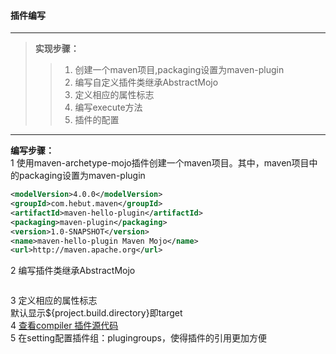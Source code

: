 #### 插件编写
----

> **实现步骤：**
>> 1. 创建一个maven项目,packaging设置为maven-plugin  
>> 2. 编写自定义插件类继承AbstractMojo
>> 3. 定义相应的属性标志
>> 4. 编写execute方法
>> 5. 插件的配置
---

**编写步骤：**   
1 使用maven-archetype-mojo插件创建一个maven项目。其中，maven项目中的packaging设置为maven-plugin  
``` xml
<modelVersion>4.0.0</modelVersion>
<groupId>com.hebut.maven</groupId>
<artifactId>maven-hello-plugin</artifactId>
<packaging>maven-plugin</packaging>
<version>1.0-SNAPSHOT</version>
<name>maven-hello-plugin Maven Mojo</name>
<url>http://maven.apache.org</url>
```
2 编写插件类继承AbstractMojo  
``` java

```
3 定义相应的属性标志  
默认显示${project.build.directory}即target  
4 [查看compiler 插件源代码](http://svn.apache.org/viewvc/maven/plugins/tags/maven-compiler-plugin-3.5.1/)  
5 在setting配置插件组：plugingroups，使得插件的引用更加方便
